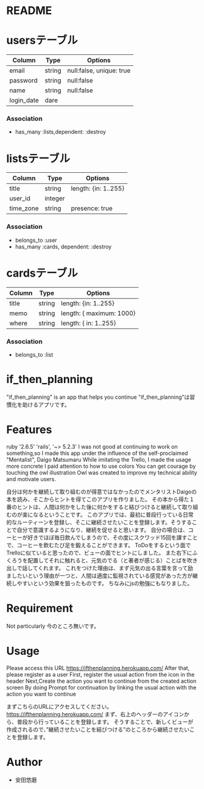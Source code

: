 # README

# usersテーブル
|Column|Type|Options|
|------|----|-------|
|email|string| null:false, unique: true|
|password|string| null:false|
|name|string|null:false|
|login_date|dare|
### Association
- has_many :lists,dependent: :destroy


# listsテーブル
|Column|Type|Options|
|------|----|-------|
|title|string|length: {in: 1..255}|
|user_id|integer||
|time_zone|string|presence: true|

### Association
- belongs_to :user
- has_many :cards, dependent: :destroy


# cardsテーブル
|Column|Type|Options|
|------|----|-------|
|title|string|length: {in: 1..255}|
|memo|string|length: { maximum: 1000}|
|where|string|length: { in: 1..255}|

### Association
- belongs_to :list


# if_then_planning
"if_then_planning" is an app that helps you continue 
"if_then_planning"は習慣化を助けるアプリです。


# Features
 ruby '2.6.5'
'rails', '~> 5.2.3'
I was not good at continuing to work on something,so
I made this app under the influence of the self-proclaimed "Mentalist", Daigo Matsumaru
While imitating the Trello, I made the usage more concrete
I paid attention to how to use colors
You can get courage by touching the owl illustration
Owl was created to improve my technical ability and motivate users.

自分は何かを継続して取り組むのが得意ではなかったのでメンタリストDaigoの本を読み、そこからヒントを得てこのアプリを作りました。
その本から得た１番のヒントは、人間は何かをした後に何かをすると結びつけると継続して取り組むのが楽になるということです。
このアプリでは、最初に普段行っている日常的なルーティーンを登録し、そこに継続させたいことを登録します。そうすることで自分で意識するようになり、継続を促せると思います。
自分の場合は、コーヒーが好きでほぼ毎日飲んでしまうので、その度にスクワッド15回を課すことで、コーヒーを飲むたび足を鍛えることができます。
ToDoをするという面でTrelloに似ていると思ったので、ビューの面でヒントにしました。
また右下にふくろうを配置してそれに触れると、元気のでる（と著者が感じる）ことばを吹き出しで話してくれます。
これをつけた理由は、まず元気の出る言葉を言って励ましたいという理由が一つと、人間は適度に監視されている感覚があった方が継続しやすいという効果を狙ったものです。
ちなみにjsの勉強にもなりました。


# Requirement
Not particularly
今のところ無いです。

# Usage
Please access this URL
https://ifthenplanning.herokuapp.com/
After that, please register as a user
First, register the usual action from the icon in the header
Next,Create the action you want to continue from the created action screen
By doing Prompt for continuation by linking the usual action with the action you want to continue

まずこちらのURLにアクセスしてください。
https://ifthenplanning.herokuapp.com/
まず、右上のヘッダーのアイコンから、普段から行っていることを登録します。
そうすることで、新しくビューが作成されるので、”継続させたいことを結びつける”のところから継続させたいことを登録します。


# Author
* 安田悠磨

